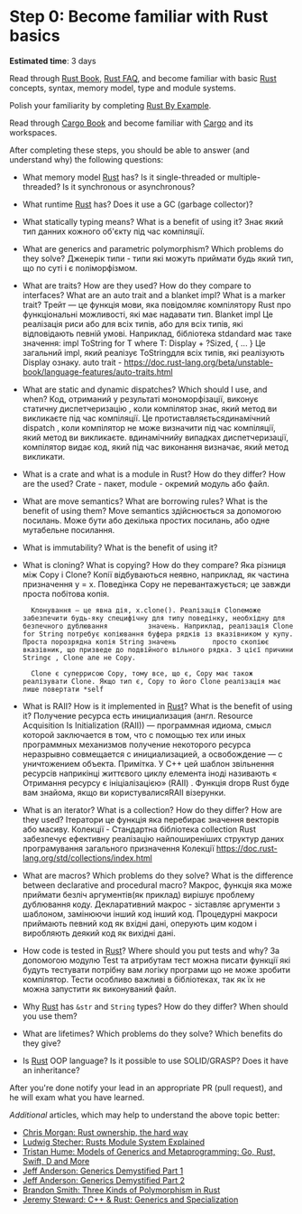 Step 0: Become familiar with Rust basics
========================================

__Estimated time__: 3 days

Read through [Rust Book], [Rust FAQ], and become familiar with basic [Rust] concepts, syntax, memory model, type and module systems.

Polish your familiarity by completing [Rust By Example].

Read through [Cargo Book] and become familiar with [Cargo] and its workspaces.

After completing these steps, you should be able to answer (and understand why) the following questions:
- What memory model [Rust] has? Is it single-threaded or multiple-threaded? Is it synchronous or asynchronous?
- What runtime [Rust] has? Does it use a GC (garbage collector)?
- What statically typing means? What is a benefit of using it?
        Знає який тип данних кожного об'єкту під час компіляції. 

- What are generics and parametric polymorphism? Which problems do they solve?
        Дженерік типи - типи які можуть приймати будь який тип, що по суті і є поліморфізмом. 

- What are traits? How are they used? How do they compare to interfaces? What are an auto trait and a blanket impl? What is a marker trait?
        Трейт — це функція мови, яка повідомляє компілятору Rust про функціональні можливості, які має надавати тип.
        Blanket impl Це реалізація риси або для всіх типів, або для всіх типів, які відповідають певній умові. Наприклад, бібліотека stdandard має таке            значення:
        impl<T> ToString for T where
            T: Display + ?Sized,
        { ... }
        Це загальний impl, який реалізує ToStringдля всіх типів, які реалізують Display ознаку.
        auto trait - https://doc.rust-lang.org/beta/unstable-book/language-features/auto-traits.html

- What are static and dynamic dispatches? Which should I use, and when?
        Код, отриманий у результаті мономорфізації, виконує статичну диспетчеризацію , коли компілятор знає, який метод ви викликаєте під час компіляції.         Це протиставляєтьсядинамічний dispatch , коли компілятор не може визначити під час компіляції, який метод ви викликаєте. вдинамічнийу випадках           диспетчеризації, компілятор видає код, який під час виконання визначає, який метод викликати.
- What is a crate and what is a module in Rust? How do they differ? How are the used?
        Crate - пакет, module - окремий модуль або файл.
- What are move semantics? What are borrowing rules? What is the benefit of using them?
        Move semantics здійснюється за допомогою посилань. Може бути або декілька простих посилань, або одне мутабельне посилання.
- What is immutability? What is the benefit of using it?
- What is cloning? What is copying? How do they compare?
        Яка різниця між Copy і Clone?
        Копії відбуваються неявно, наприклад, як частина призначення y = x. Поведінка Copy не перевантажується; це завжди проста побітова копія.

        Клонування — це явна дія, x.clone(). Реалізація Cloneможе забезпечити будь-яку специфічну для типу поведінку, необхідну для безпечного дублювання          значень. Наприклад, реалізація Clone for String потребує копіювання буфера рядків із вказівником у купу. Проста порозрядна копія String значень         просто скопіює вказівник, що призведе до подвійного вільного рядка. З цієї причини Stringє , Clone але не Copy.

        Clone є суперрисою Copy, тому все, що є, Copy має також реалізувати Clone. Якщо тип є, Copy то його Clone реалізація має лише повертати *self 
- What is RAII? How is it implemented in [Rust]? What is the benefit of using it?
        Получение ресурса есть инициализация (англ. Resource Acquisition Is Initialization (RAII)) — программная идиома, смысл которой заключается в том,         что с помощью тех или иных программных механизмов получение некоторого ресурса неразрывно совмещается с инициализацией, а освобождение — с               уничтожением объекта.
        Примітка. У C++ цей шаблон звільнення ресурсів наприкінці життєвого циклу елемента іноді називають « Отримання ресурсу є ініціалізацією» (RAII) .         Функція dropв Rust буде вам знайома, якщо ви користувалисяRAII візерунки.
- What is an iterator? What is a collection? How do they differ? How are they used?
        Ітератори це функція яка перебирає значення векторів або масиву.
        Колекції - Стандартна бібліотека collection Rust забезпечує ефективну реалізацію найпоширеніших структур даних програмування загального призначення
        Колекції https://doc.rust-lang.org/std/collections/index.html
- What are macros? Which problems do they solve? What is the difference between declarative and procedural macro?
        Макрос, функція яка може приймати безліч аргументів(як приклад) вирішує проблему дублювання коду. 
        Декларативний макрос - зіставляє аргументи з шаблоном, замінюючи інший код інший код.
        Процедурні макроси приймають певний код як вхідні дані, оперують цим кодом і виробляють деякий код як вихідні дані.
        
        
- How code is tested in [Rust]? Where should you put tests and why?
        За допомогою модулю Test та атрибутам тест можна писати функції які будуть тестувати потрібну вам логіку програми що не може зробити компілятор.
        Тести особливо важливі в бібліотеках, так як їх не можна запустити як виконуваний файл. 
- Why [Rust] has `&str` and `String` types? How do they differ? When should you use them?
        
- What are lifetimes? Which problems do they solve? Which benefits do they give?
- Is [Rust] OOP language? Is it possible to use SOLID/GRASP? Does it have an inheritance?

After you're done notify your lead in an appropriate PR (pull request), and he will exam what you have learned.

_Additional_ articles, which may help to understand the above topic better:
- [Chris Morgan: Rust ownership, the hard way][1]
- [Ludwig Stecher: Rusts Module System Explained][2]
- [Tristan Hume: Models of Generics and Metaprogramming: Go, Rust, Swift, D and More][3]
- [Jeff Anderson: Generics Demystified Part 1][4]
- [Jeff Anderson: Generics Demystified Part 2][5]
- [Brandon Smith: Three Kinds of Polymorphism in Rust][6]
- [Jeremy Steward: C++ & Rust: Generics and Specialization][7]




[Cargo]: https://github.com/rust-lang/cargo
[Cargo Book]: https://doc.rust-lang.org/cargo
[Rust]: https://www.rust-lang.org
[Rust Book]: https://doc.rust-lang.org/book
[Rust By Example]: https://doc.rust-lang.org/rust-by-example
[Rust FAQ]: https://www.rust-lang.org/faq.html

[1]: https://chrismorgan.info/blog/rust-ownership-the-hard-way
[2]: https://aloso.github.io/2021/03/28/module-system.html
[3]: https://thume.ca/2019/07/14/a-tour-of-metaprogramming-models-for-generics
[4]: https://jeffa.io/rust_guide_generics_demystified_part_1
[5]: https://jeffa.io/rust_guide_generics_demystified_part_2
[6]: https://www.brandons.me/blog/polymorphism-in-rust
[7]: https://www.tangramvision.com/blog/c-rust-generics-and-specialization#substitution-ordering--failures
